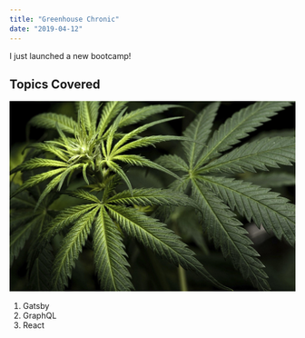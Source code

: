 ```yaml
---
title: "Greenhouse Chronic"
date: "2019-04-12"
---
```


I just launched a new bootcamp!

## Topics Covered

![Greenhouse Chronic](./chronic.jpg)

1. Gatsby
2. GraphQL
3. React
